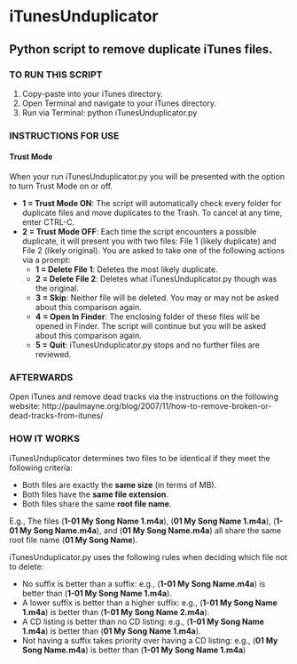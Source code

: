 <h1>iTunesUnduplicator</h1>
<h2>Python script to remove duplicate iTunes files.</h2>

<h3>TO RUN THIS SCRIPT</h3>
<ol>
<li>Copy-paste into your iTunes directory.</li>
<li>Open Terminal and navigate to your iTunes directory.</li>
<li>Run via Terminal: python iTunesUnduplicator.py</li>
</ol>

<h3>INSTRUCTIONS FOR USE</h3>
<h4>Trust Mode</h4>
<p>When your run iTunesUnduplicator.py you will be presented with the option to turn Trust Mode on or off.</p>
<ul>
<li><b>1 = Trust Mode ON</b>: The script will automatically check every folder for duplicate files and move duplicates to the Trash. To cancel at any time, enter CTRL-C.</li>
<li><b>2 = Trust Mode OFF</b>: Each time the script encounters a possible duplicate, it will present you with two files: File 1 (likely duplicate) and File 2 (likely original). You are asked to take one of the following actions via a prompt:
<ul>
<li><b>1 = Delete File 1</b>: Deletes the most likely duplicate.</li>
<li><b>2 = Delete File 2</b>: Deletes what iTunesUnduplicator.py though was the original.</li>
<li><b>3 = Skip</b>: Neither file will be deleted. You may or may not be asked about this comparison again.</li>
<li><b>4 = Open In Finder</b>: The enclosing folder of these files will be opened in Finder. The script will continue but you will be asked about this comparison again.</li>
<li><b>5 = Quit</b>: iTunesUnduplicator.py stops and no further files are reviewed.</li>
</ul>
</li>
</ul>

<h3>AFTERWARDS</h3>
<p>Open iTunes and remove dead tracks via the instructions on the following website:
http://paulmayne.org/blog/2007/11/how-to-remove-broken-or-dead-tracks-from-itunes/</p>

<h3>HOW IT WORKS</h3>
<p>iTunesUnduplicator determines two files to be identical if they meet the following criteria:
<ul>
<li>Both files are exactly the <strong>same size</strong> (in terms of MB).</li>
<li>Both files have the <strong>same file extension</strong>.</li>
<li>Both files share the same <strong>root file name</strong>.</li>
</ul>
E.g., The files (<b>1-01 My Song Name 1.m4a</b>), (<b>01 My Song Name 1.m4a</b>), (<b>1-01 My Song Name.m4a</b>), and (<b>01 My Song Name.m4a</b>) all share the same root file name (<b>01 My Song Name</b>).
</p>
<p>iTunesUnduplicator.py uses the following rules when deciding which file not to delete:
<ul>
<li>No suffix is better than a suffix: e.g., (<b>1-01 My Song Name.m4a</b>) is better than (<b>1-01 My Song Name 1.m4a</b>).</li>
<li>A lower suffix is better than a higher suffix: e.g., (<b>1-01 My Song Name 1.m4a</b>) is better than (<b>1-01 My Song Name 2.m4a</b>).</li>
<li>A CD listing is better than no CD listing: e.g., (<b>1-01 My Song Name 1.m4a</b>) is better than (<b>01 My Song Name 1.m4a</b>).</li>
<li>Not having a suffix takes priority over having a CD listing: e.g., (<b>01 My Song Name.m4a</b>) is better than (<b>1-01 My Song Name 1.m4a</b>)</li>
</ul>
</p>
